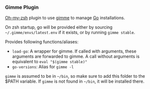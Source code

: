 ### Gimme Plugin

[Oh-my-zsh](https://github.com/robbyrussell/oh-my-zsh/) plugin to use
[gimme](https://github.com/travis-ci/gimme/) to manage [Go](https://golang.org)
installations.

On zsh startup, go will be provided either by sourcing ```~/.gimme/envs/latest.env```
if it exists, or by running ```gimme stable```.

Provides following functions/aliases:
  - ```load-go```: A wrapper for gimme. If called with arguments, these arguments
  are forwarded to gimme. A call without arguments is equivalent to ```eval "$(gimme stable)"```
  - ```go-versions```: Alias for ```gimme -l```

```gimme``` is assumed to be in ```~/bin```, so make
sure to add this folder to the $PATH variable.
If ```gimme``` is not found in ```~/bin```, it will be
installed there.
